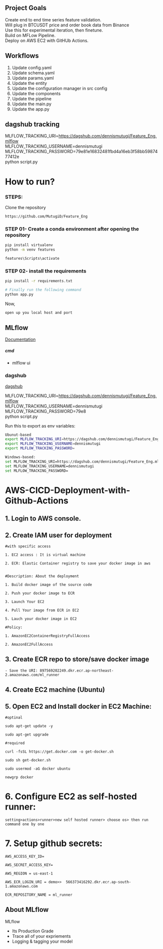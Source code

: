 
## Project Goals
Create end to end time series feature validation.  
Will plug in BTCUSDT price and order book data from Binance  
Use this for experimental iteration, then finetune.  
Build on MFLow Pipeline.  
Deploy on AWS EC2 with GitHUb Actions. 


## Workflows
1. Update config.yaml
2. Update schema.yaml
3. Update params.yaml
4. Update the entity
5. Update the configuration manager in src config
6. Update the components
7. Update the pipeline 
8. Update the main.py
9. Update the app.py

## dagshub tracking
MLFLOW_TRACKING_URI=https://dagshub.com/dennismutugi/Feature_Eng.mlflow \
MLFLOW_TRACKING_USERNAME=dennismutugi \
MLFLOW_TRACKING_PASSWORD=79e81e16832481fbd4a16eb3f58bb5987477412e \
python script.py  

# How to run?
### STEPS:

Clone the repository

```bash
https://github.com/MutugiD/Feature_Eng
```
### STEP 01- Create a conda environment after opening the repository

```bash
pip install virtualenv
python -m venv features  
```

```bash
features\Scripts\activate
```

### STEP 02- install the requirements
```bash
pip install -r requirements.txt
```

```bash
# Finally run the following command
python app.py
```

Now,
```bash
open up you local host and port
```



## MLflow

[Documentation](https://mlflow.org/docs/latest/index.html)


##### cmd
- mlflow ui

### dagshub
[dagshub](https://dagshub.com/)

MLFLOW_TRACKING_URI=https://dagshub.com/dennismutugi/Feature_Eng.mlflow \
MLFLOW_TRACKING_USERNAME=dennismutugi \
MLFLOW_TRACKING_PASSWORD=79e8 \
python script.py

Run this to export as env variables:

```bash
Ubunut-based
export MLFLOW_TRACKING_URI=https://dagshub.com/dennismutugi/Feature_Eng.mlflow
export MLFLOW_TRACKING_USERNAME=dennismutugi
export MLFLOW_TRACKING_PASSWORD=

Windows-based:
set MLFLOW_TRACKING_URI=https://dagshub.com/dennismutugi/Feature_Eng.mlflow
set MLFLOW_TRACKING_USERNAME=dennismutugi
set MLFLOW_TRACKING_PASSWORD=

```



# AWS-CICD-Deployment-with-Github-Actions

## 1. Login to AWS console.

## 2. Create IAM user for deployment

	#with specific access

	1. EC2 access : It is virtual machine

	2. ECR: Elastic Container registry to save your docker image in aws


	#Description: About the deployment

	1. Build docker image of the source code

	2. Push your docker image to ECR

	3. Launch Your EC2 

	4. Pull Your image from ECR in EC2

	5. Lauch your docker image in EC2

	#Policy:

	1. AmazonEC2ContainerRegistryFullAccess

	2. AmazonEC2FullAccess

## 3. Create ECR repo to store/save docker image
    - Save the URI: 897569202249.dkr.ecr.ap-northeast-2.amazonaws.com/ml_runner

	
## 4. Create EC2 machine (Ubuntu) 

## 5. Open EC2 and Install docker in EC2 Machine:
	
	
	#optinal

	sudo apt-get update -y

	sudo apt-get upgrade
	
	#required

	curl -fsSL https://get.docker.com -o get-docker.sh

	sudo sh get-docker.sh

	sudo usermod -aG docker ubuntu

	newgrp docker
	
# 6. Configure EC2 as self-hosted runner:
    setting>actions>runner>new self hosted runner> choose os> then run command one by one


# 7. Setup github secrets:

    AWS_ACCESS_KEY_ID=

    AWS_SECRET_ACCESS_KEY=

    AWS_REGION = us-east-1

    AWS_ECR_LOGIN_URI = demo>>  566373416292.dkr.ecr.ap-south-1.amazonaws.com

    ECR_REPOSITORY_NAME = ml_runner




## About MLflow 
MLflow

 - Its Production Grade
 - Trace all of your expriements
 - Logging & tagging your model


